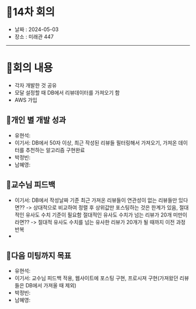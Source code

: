 # 📍14차 회의
  + 날짜 : 2024-05-03
  + 장소 : 미래관 447

---

# 📍회의 내용
+ 각자 개발한 것 공유
+ 모달 설정할 때 DB에서 리뷰데이터를 가져오기 함
+ AWS 가입

## 📍개인 별 개발 성과 
+ 유현석:
+ 이기서: DB에서 50자 이상, 최근 작성된 리뷰들 필터링해서 가져오기, 가져온 데이터를 추천하는 알고리즘 구현완료
+ 박정빈: 
+ 남혜영: 

## 📍교수님 피드백
+ 이기서: DB에서 작성날짜 기준 최근 가져온 리뷰들이 연관성이 없는 리뷰들만 있다면?? -> 상대적으로 비교하여 정렬 후 상위값만 포스팅하는 것은 한계가 있음, 절대적인 유사도 수치 기준이 필요함 절대적인 유사도 수치가 넘는 리뷰가 20개 미만이라면?? -> 절대적 유사도 수치를 넘는 유사한 리뷰가 20개가 될 때까지 이전 과정 반복
+ 

## 📍다음 미팅까지 목표
+ 유현석: 
+ 이기서: 교수님 피드백 적용, 웹사이트에 포스팅 구현, 프로시져 구현(가져왔던 리뷰들은 DB에서 가져올 때 제외)
+ 박정빈: 
+ 남혜영: 
